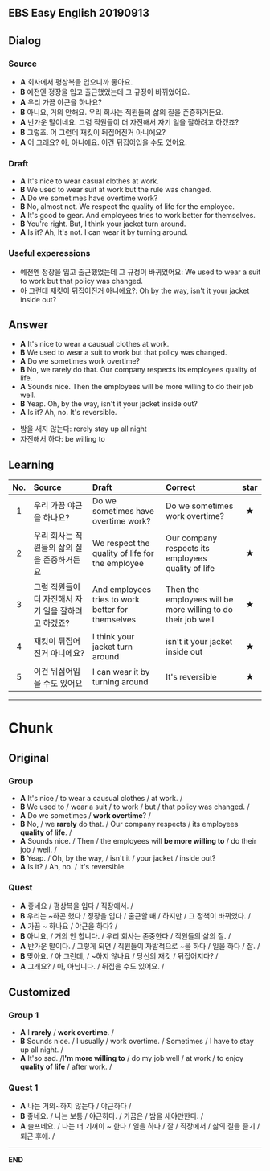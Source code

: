 ## EBS Easy English 20190913

## Dialog

### Source

* **A** 회사에서 평상복을 입으니까 좋아요.  
* **B** 예전엔 정장을 입고 출근했었는데 그 규정이 바뀌었어요.
* **A** 우리 가끔 야근을 하나요?
* **B** 아니요, 거의 안해요. 우리 회사는 직원들의 삶의 질을 존중하거든요.
* **A** 반가운 말이네요. 그럼 직원들이 더 자진해서 자기 일을 잘하려고 하겠죠?
* **B** 그렇죠. 어 그런데 재킷이 뒤집어진거 아니에요?
* **A** 어 그래요? 아, 아니에요. 이건 뒤집어입을 수도 있어요.


### Draft

* **A** It's nice to wear casual clothes at work.
* **B** We used to wear suit at work but the rule was changed.
* **A** Do we sometimes have overtime work?
* **B** No, almost not. We respect the quality of life for the employee.
* **A** It's good to gear. And employees tries to work better for themselves.  
* **B** You're right. But, I think your jacket turn around.
* **A** Is it? Ah, It's not. I can wear it by turning around.

### Useful experessions
- 예전엔 정장을 입고 출근했었는데 그 규정이 바뀌었어요: We used to wear a suit to work but that policy was changed.
- 아 그런데 재킷이 뒤집어진거 아니에요?: Oh by the way, isn't it your jacket inside out?


## Answer

* **A** It's nice to wear a causual clothes at work.
* **B** We used to wear a suit to work but that policy was changed.
* **A** Do we sometimes work overtime?
* **B** No, we rarely do that. Our company respects its employees quality of life.
* **A** Sounds nice. Then the employees will be more willing to do their job well.
* **B** Yeap. Oh, by the way, isn't it your jacket inside out?
* **A** Is it? Ah, no. It's reversible.


- 밤을 새지 않는다: rerely stay up all night
- 자진해서 하다: be willing to


## Learning

| No. | Source | Draft | Correct | star |
| :---: | :--- | :--- | :--- | :---: |
| 1 | 우리 가끔 야근을 하나요? | Do we sometimes have overtime work? | Do we sometimes work overtime? | ★ |
| 2 | 우리 회사는 직원들의 삶의 질을 존중하거든요 | We respect the quality of life for the employee |  Our company respects its employees quality of life | ★ |
| 3 | 그럼 직원들이 더 자진해서 자기 일을 잘하려고 하겠죠? | And employees tries to work better for themselves |  Then the employees will be more willing to do their job well | ★ |
| 4 | 재킷이 뒤집어진거 아니에요? | I think your jacket turn around | isn't it your jacket inside out | ★ |
| 5 | 이건 뒤집어입을 수도 있어요 | I can wear it by turning around | It's reversible | ★ |

---

# Chunk

## Original

### Group

* **A** It's nice / to wear a causual clothes / at work. /
* **B** We used to / wear a suit / to work / but / that policy was changed. /
* **A** Do we sometimes / **work overtime**? /
* **B** No, / we **rarely** do that. / Our company respects / its employees **quality of life**. /
* **A** Sounds nice. / Then / the employees will **be more willing to** / do their job / well. /
* **B** Yeap. / Oh, by the way, / isn't it /  your jacket / inside out?
* **A** Is it? / Ah, no. / It's reversible.


### Quest

* **A** 좋네요 / 평상복을 입다 / 직장에서. /
* **B** 우리는 ~하곤 했다 / 정장을 입다 / 출근할 때 / 하지만 / 그 정책이 바뀌었다. /
* **A** 가끔 ~ 하나요 / 야근을 하다? /
* **B** 아니요, / 거의 안 합니다. / 우리 회사는 존중한다 / 직원들의 삶의 질. /
* **A** 반가운 말이다. / 그렇게 되면 / 직원들이 자발적으로 ~을 하다 / 일을 하다 / 잘. /
* **B** 맞아요. / 아 그런데, / ~하지 않나요 / 당신의 재킷 / 뒤집어지다? /
* **A** 그래요? / 아, 아닙니다. / 뒤집을 수도 있어요. /


## Customized

### Group 1

* **A** I **rarely** / **work overtime**. /
* **B** Sounds nice. / I usually / work overtime. / Sometimes / I have to stay up all night. /
* **A** It'so sad. /**I'm more willing to** / do my job well / at work / to enjoy **quality of life** / after work. /

### Quest 1

* **A** 나는 거의~하지 않는다 / 야근하다 /
* **B** 좋네요. / 나는 보통 / 야근하다. / 가끔은 / 밤을 새야만한다. /  
* **A** 슬프네요. / 나는 더 기꺼이 ~ 한다 / 일을 하다 / 잘 / 직장에서 / 삶의 질을 즐기 / 퇴근 후에. /


---

**END**
